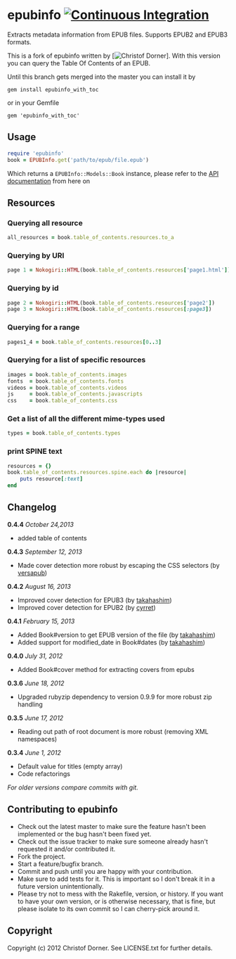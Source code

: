 # epubinfo [![Continuous Integration](https://travis-ci.org/mehmetc/epubinfo.png?branch=table_of_contents)](http://travis-ci.org/mehmetc/epubinfo)
Extracts metadata information from EPUB files. Supports EPUB2 and EPUB3 formats.

This is a fork of epubinfo written by [![Christof Dorner](https://github.com/chdorner/epubinfo)].
With this version you can query the Table Of Contents of an EPUB.

Until this branch gets merged into the master you can install it by

```
gem install epubinfo_with_toc
```

or in your Gemfile

```
gem 'epubinfo_with_toc'
```

## Usage

```ruby
require 'epubinfo'
book = EPUBInfo.get('path/to/epub/file.epub')
```

Which returns a `EPUBInfo::Models::Book` instance, please refer to the [API documentation](http://rubydoc.info/gems/epubinfo/frames) from here on

## Resources

### Querying all resource
 ```ruby
all_resources = book.table_of_contents.resources.to_a
```

### Querying by URI
```ruby
page 1 = Nokogiri::HTML(book.table_of_contents.resources['page1.html'])
```

### Querying by id
```ruby
page 2 = Nokogiri::HTML(book.table_of_contents.resources['page2'])
page 3 = Nokogiri::HTML(book.table_of_contents.resources[:page3])
```

### Querying for a range
```ruby
pages1_4 = book.table_of_contents.resources[0..3]
```

### Querying for a list of specific resources
```ruby
images = book.table_of_contents.images
fonts  = book.table_of_contents.fonts
videos = book.table_of_contents.videos
js     = book.table_of_contents.javascripts
css    = book.table_of_contents.css
```

### Get a list of all the different mime-types used
```ruby
types = book.table_of_contents.types
```

### print SPINE text
```ruby
resources = {}
book.table_of_contents.resources.spine.each do |resource|
    puts resource[:text]
end
```

## Changelog

**0.4.4** *October 24,2013*

* added table of contents

**0.4.3** *September 12, 2013*

* Made cover detection more robust by escaping the CSS selectors (by [versapub](https://github.com/versapub))

**0.4.2** *August 16, 2013*

* Improved cover detection for EPUB3 (by [takahashim](https://github.com/takahashim))
* Improved cover detection for EPUB2 (by [cyrret](https://github.com/cyrret))

**0.4.1** *February 15, 2013*

* Added Book#version to get EPUB version of the file (by [takahashim](https://github.com/takahashim))
* Added support for modified_date in Book#dates (by [takahashim](https://github.com/takahashim))

**0.4.0** *July 31, 2012*

* Added Book#cover method for extracting covers from epubs

**0.3.6** *June 18, 2012*

* Upgraded rubyzip dependency to version 0.9.9 for more robust zip handling

**0.3.5** *June 17, 2012*

* Reading out path of root document is more robust (removing XML namespaces)

**0.3.4** *June 1, 2012*

* Default value for titles (empty array)
* Code refactorings

*For older versions compare commits with git.*

## Contributing to epubinfo
 
* Check out the latest master to make sure the feature hasn't been implemented or the bug hasn't been fixed yet.
* Check out the issue tracker to make sure someone already hasn't requested it and/or contributed it.
* Fork the project.
* Start a feature/bugfix branch.
* Commit and push until you are happy with your contribution.
* Make sure to add tests for it. This is important so I don't break it in a future version unintentionally.
* Please try not to mess with the Rakefile, version, or history. If you want to have your own version, or is otherwise necessary, that is fine, but please isolate to its own commit so I can cherry-pick around it.

## Copyright

Copyright (c) 2012 Christof Dorner. See LICENSE.txt for
further details.

